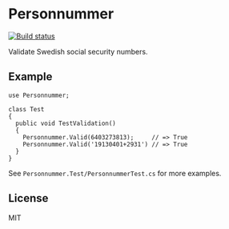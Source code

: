 # Personnummer

[![Build status](https://ci.appveyor.com/api/projects/status/4gg2pecaek9garpt/branch/master?svg=true)](https://ci.appveyor.com/project/Johannestegner/csharp/branch/master)

Validate Swedish social security numbers.

## Example

```
use Personnummer;

class Test 
{
  public void TestValidation() 
  {
    Personnummer.Valid(6403273813); 	// => True
	Personnummer.Valid('19130401+2931') // => True
  }
}
```

See `Personnummer.Test/PersonnummerTest.cs` for more examples.

## License

MIT